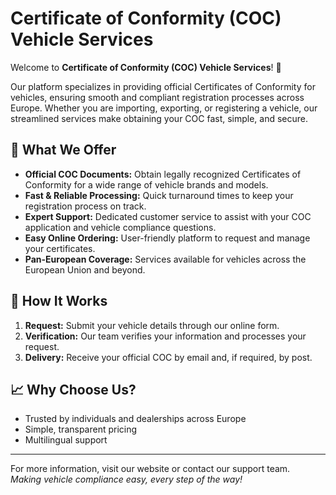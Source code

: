 # Certificate of Conformity (COC) Vehicle Services

Welcome to **Certificate of Conformity (COC) Vehicle Services**! 🚗

Our platform specializes in providing official Certificates of Conformity for vehicles, ensuring smooth and compliant registration processes across Europe. Whether you are importing, exporting, or registering a vehicle, our streamlined services make obtaining your COC fast, simple, and secure.

## 🌟 What We Offer

- **Official COC Documents:** Obtain legally recognized Certificates of Conformity for a wide range of vehicle brands and models.
- **Fast & Reliable Processing:** Quick turnaround times to keep your registration process on track.
- **Expert Support:** Dedicated customer service to assist with your COC application and vehicle compliance questions.
- **Easy Online Ordering:** User-friendly platform to request and manage your certificates.
- **Pan-European Coverage:** Services available for vehicles across the European Union and beyond.

## 🚀 How It Works

1. **Request:** Submit your vehicle details through our online form.
2. **Verification:** Our team verifies your information and processes your request.
3. **Delivery:** Receive your official COC by email and, if required, by post.

## 📈 Why Choose Us?

- Trusted by individuals and dealerships across Europe
- Simple, transparent pricing
- Multilingual support

---

For more information, visit our website or contact our support team.  
*Making vehicle compliance easy, every step of the way!*
